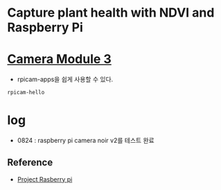 # Capture plant health with NDVI and Raspberry Pi

# [Camera Module 3](https://www.raspberrypi.com/documentation/computers/camera_software.html#rpicam-hello) 
- rpicam-apps을 쉽게 사용할 수 있다. 
```bash
rpicam-hello
```

# log
- 0824 : raspberry pi camera noir v2를 테스트 완료


## Reference 
- [Project Rasberry pi](https://projects.raspberrypi.org/en/projects/astropi-ndvi/0) 
